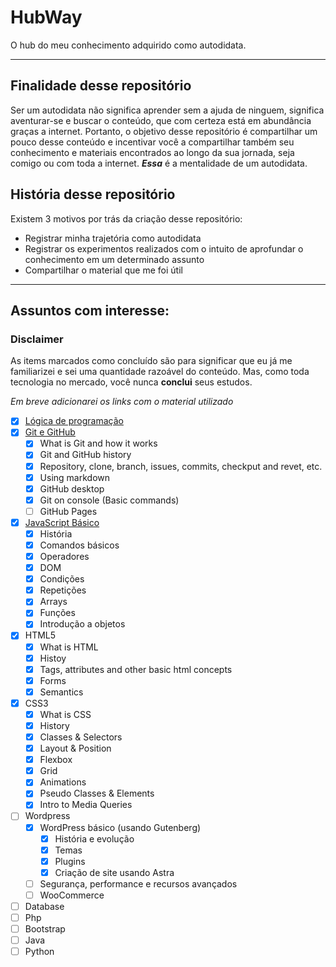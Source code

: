 # HubWay
O hub do meu conhecimento adquirido como autodidata.

---

## Finalidade desse repositório

Ser um autodidata não significa aprender sem a ajuda de ninguem, significa aventurar-se e buscar o conteúdo, que com certeza está em abundância graças a internet. Portanto, o objetivo desse repositório é compartilhar um pouco desse conteúdo e incentivar você a compartilhar também seu conhecimento e materiais encontrados ao longo da sua jornada, seja comigo ou com toda a internet. *__Essa__* é a mentalidade de um autodidata.

## História desse repositório

Existem 3 motivos por trás da criação desse repositório:
* Registrar minha trajetória como autodidata
* Registrar os experimentos realizados com o intuito de aprofundar o conhecimento em um determinado assunto
* Compartilhar o material que me foi útil

---

## Assuntos com interesse:

### **Disclaimer**
As items marcados como concluído são para significar que eu já me familiarizei e sei uma quantidade razoável do conteúdo. Mas, como toda tecnologia no mercado, você nunca **conclui** seus estudos.

*Em breve adicionarei os links com o material utilizado*
- [x] [Lógica de programação](Lógica%20de%20Programação/Material-logica-de-programacao.md)
- [x] [Git e GitHub](Git%20e%20GitHub/Material-git-github.md)
   - [x] What is Git and how it works
   - [x] Git and GitHub history
   - [x] Repository, clone, branch, issues, commits, checkput and revet, etc.
   - [x] Using markdown
   - [x] GitHub desktop
   - [x] Git on console (Basic commands)
   - [ ] GitHub Pages
- [x] [JavaScript Básico](JavaScript/Material/Material-JavaScript-Basico.md)   
   - [x] História
   - [x] Comandos básicos
   - [x] Operadores
   - [x] DOM
   - [x] Condições
   - [x] Repetições
   - [x] Arrays
   - [x] Funções
   - [x] Introdução a objetos
- [x] HTML5
   - [x] What is HTML
   - [x] Histoy
   - [x] Tags, attributes and other basic html concepts
   - [x] Forms
   - [x] Semantics
 - [x] CSS3
    - [x] What is CSS
    - [x] History
    - [x] Classes & Selectors
    - [x] Layout & Position
    - [x] Flexbox
    - [x] Grid
    - [x] Animations
    - [x] Pseudo Classes & Elements
    - [x] Intro to Media Queries
- [ ] Wordpress
   - [x] WordPress básico (usando Gutenberg)
      - [x] História e evolução
      - [x] Temas
      - [x] Plugins
      - [x] Criação de site usando Astra
   - [ ] Segurança, performance e recursos avançados
   - [ ] WooCommerce
- [ ] Database
- [ ] Php
- [ ] Bootstrap
- [ ] Java
- [ ] Python
